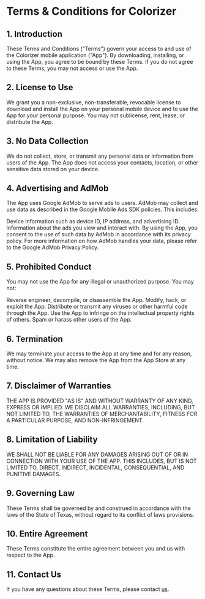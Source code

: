 # Terms & Conditions for Colorizer

## 1. Introduction
These Terms and Conditions ("Terms") govern your access to and use of the Colorizer mobile application ("App"). By downloading, installing, or using the App, you agree to be bound by these Terms. If you do not agree to these Terms, you may not access or use the App.

## 2. License to Use
We grant you a non-exclusive, non-transferable, revocable license to download and install the App on your personal mobile device and to use the App for your personal purpose. You may not sublicense, rent, lease, or distribute the App.

## 3. No Data Collection
We do not collect, store, or transmit any personal data or information from users of the App. The App does not access your contacts, location, or other sensitive data stored on your device.

## 4. Advertising and AdMob
The App uses Google AdMob to serve ads to users. AdMob may collect and use data as described in the Google Mobile Ads SDK policies. This includes:

Device information such as device ID, IP address, and advertising ID.
Information about the ads you view and interact with.
By using the App, you consent to the use of such data by AdMob in accordance with its privacy policy. For more information on how AdMob handles your data, please refer to the Google AdMob Privacy Policy.

## 5. Prohibited Conduct
You may not use the App for any illegal or unauthorized purpose. You may not:

Reverse engineer, decompile, or disassemble the App.
Modify, hack, or exploit the App.
Distribute or transmit any viruses or other harmful code through the App.
Use the App to infringe on the intellectual property rights of others.
Spam or harass other users of the App.

## 6. Termination
We may terminate your access to the App at any time and for any reason, without notice. We may also remove the App from the App Store at any time.

## 7. Disclaimer of Warranties
THE APP IS PROVIDED "AS IS" AND WITHOUT WARRANTY OF ANY KIND, EXPRESS OR IMPLIED. WE DISCLAIM ALL WARRANTIES, INCLUDING, BUT NOT LIMITED TO, THE WARRANTIES OF MERCHANTABILITY, FITNESS FOR A PARTICULAR PURPOSE, AND NON-INFRINGEMENT.

## 8. Limitation of Liability
WE SHALL NOT BE LIABLE FOR ANY DAMAGES ARISING OUT OF OR IN CONNECTION WITH YOUR USE OF THE APP. THIS INCLUDES, BUT IS NOT LIMITED TO, DIRECT, INDIRECT, INCIDENTAL, CONSEQUENTIAL, AND PUNITIVE DAMAGES.

## 9. Governing Law
These Terms shall be governed by and construed in accordance with the laws of the State of Texas, without regard to its conflict of laws provisions.

## 10. Entire Agreement
These Terms constitute the entire agreement between you and us with respect to the App.

## 11. Contact Us
If you have any questions about these Terms, please contact [us](mailto:appdeveloperkim@gmail.com).
